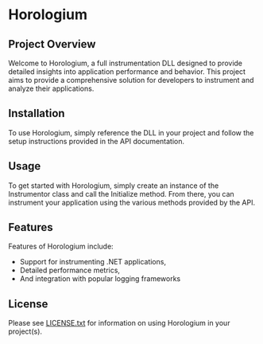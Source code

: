 # Horologium
## Project Overview

Welcome to Horologium, a full instrumentation DLL designed to provide detailed insights into application performance and behavior. This project aims to provide a comprehensive solution for developers to instrument and analyze their applications.

## Installation

To use Horologium, simply reference the DLL in your project and follow the setup instructions provided in the API documentation.

## Usage

To get started with Horologium, simply create an instance of the Instrumentor class and call the Initialize method. From there, you can instrument your application using the various methods provided by the API.

## Features

Features of Horologium include:
- Support for instrumenting .NET applications,
- Detailed performance metrics,
- And integration with popular logging frameworks

## License

Please see [LICENSE.txt](LICENSE.txt) for information on using Horologium in your project(s).